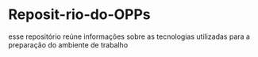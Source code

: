 # Reposit-rio-do-OPPs
esse repositório reúne informações sobre as tecnologias utilizadas para a preparação do ambiente de trabalho
